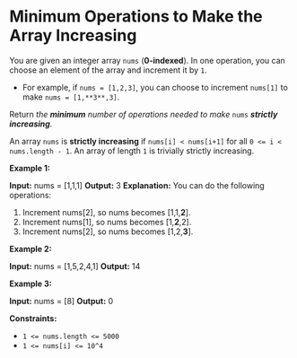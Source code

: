 # Minimum Operations to Make the Array Increasing

You are given an integer array `nums` (**0-indexed**). In one operation, you can choose an element of the array and increment it by `1`.

* For example, if `nums = [1,2,3]`, you can choose to increment `nums[1]` to make `nums = [1,**3**,3]`.

Return _the **minimum** number of operations needed to make_ `nums` _**strictly** **increasing**._

An array `nums` is **strictly increasing** if `nums[i] < nums[i+1]` for all `0 <= i < nums.length - 1`. An array of length `1` is trivially strictly increasing.

**Example 1:**

**Input:** nums = \[1,1,1\]
**Output:** 3
**Explanation:** You can do the following operations:

1) Increment nums\[2\], so nums becomes \[1,1,**2**\].
2) Increment nums\[1\], so nums becomes \[1,**2**,2\].
3) Increment nums\[2\], so nums becomes \[1,2,**3**\].

**Example 2:**

**Input:** nums = \[1,5,2,4,1\]
**Output:** 14

**Example 3:**

**Input:** nums = \[8\]
**Output:** 0

**Constraints:**

* `1 <= nums.length <= 5000`
* `1 <= nums[i] <= 10^4`
